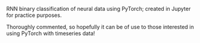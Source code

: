 RNN binary classification of neural data using PyTorch; created in Jupyter for practice purposes. 

Thoroughly commented, so hopefully it can be of use to those interested in using PyTorch with timeseries data!
